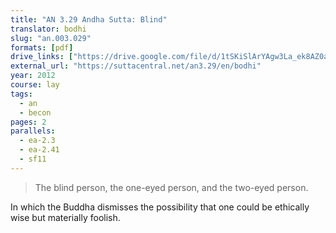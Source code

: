 ```yaml
---
title: "AN 3.29 Andha Sutta: Blind"
translator: bodhi
slug: "an.003.029"
formats: [pdf]
drive_links: ["https://drive.google.com/file/d/1tSKiSlArYAgw3La_ek8AZ0ao0svs4jqw/view?usp=drivesdk"]
external_url: "https://suttacentral.net/an3.29/en/bodhi"
year: 2012
course: lay
tags:
  - an
  - becon
pages: 2
parallels:
  - ea-2.3
  - ea-2.41
  - sf11
---
```


> The blind person, the one-eyed person, and the two-eyed person.

In which the Buddha dismisses the possibility that one could be ethically wise but materially foolish.

